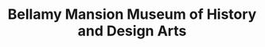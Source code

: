 ---
layout: repo
title: "Bellamy Mansion Museum of History and Design Arts"
id: 4655
permalink: repos/4655/
---